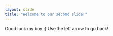 ```yaml
---
layout: slide
title: "Welcome to our second slide!"
---
```

Good luck my boy :)
Use the left arrow to go back!
